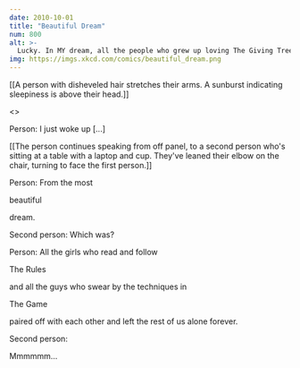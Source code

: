 ```yaml
---
date: 2010-10-01
title: "Beautiful Dream"
num: 800
alt: >-
  Lucky. In MY dream, all the people who grew up loving The Giving Tree paired up with all the students who had weird dreams after reading The Metamorphosis. That one was more confusing.
img: https://imgs.xkcd.com/comics/beautiful_dream.png
---
```

[[A person with disheveled hair stretches their arms.  A sunburst indicating sleepiness is above their head.]]

<<YAWN>>

Person: I just woke up [...]

[[The person continues speaking from off panel, to a second person who's sitting at a table with a laptop and cup.  They've leaned their elbow on the chair, turning to face the first person.]]

Person: From the most 

beautiful

 dream.

Second person: Which was?

Person: All the girls who read and follow 

The Rules

 and all the guys who swear by the techniques in 

The Game

 paired off with each other and left the rest of us alone forever.

Second person: 

Mmmmmm...

